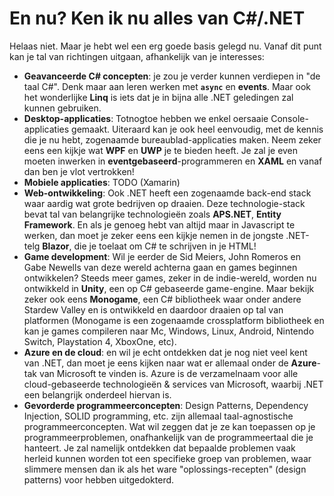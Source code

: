 # En nu? Ken ik nu alles van C#/.NET

Helaas niet. Maar je hebt wel een erg goede basis gelegd nu. Vanaf dit punt kan je tal van richtingen uitgaan, afhankelijk van je interesses:
* **Geavanceerde C# concepten**: je zou je verder kunnen verdiepen in "de taal C#". Denk maar aan leren werken met **``async``** en **events**. Maar ook het wonderlijke **Linq** is iets dat je in bijna alle .NET geledingen zal kunnen gebruiken.
* **Desktop-applicaties**: Totnogtoe hebben we enkel oersaaie Console-applicaties gemaakt. Uiteraard kan je ook heel eenvoudig, met de kennis die je nu hebt, zogenaamde bureaublad-applicaties maken.  Neem zeker eens een kijkje wat **WPF** en **UWP** je te bieden heeft. Je zal je even moeten inwerken in **eventgebaseerd**-programmeren en  **XAML** en vanaf dan ben je vlot vertrokken!
* **Mobiele applicaties**: TODO (Xamarin)
* **Web-ontwikkeling**: Ook .NET heeft een zogenaamde back-end stack waar aardig wat grote bedrijven op draaien. Deze technologie-stack bevat tal van belangrijke technologieën zoals **APS.NET**, **Entity Framework**. En als je genoeg hebt van altijd maar in Javascript te werken, dan moet je zeker eens een kijkje nemen in de jongste .NET-telg **Blazor**, die je toelaat om C# te schrijven in je HTML!
* **Game development**: Wil je eerder de Sid Meiers, John Romeros en Gabe Newells van deze wereld achterna gaan en games beginnen ontwikkelen? Steeds meer games, zeker in de indie-wereld, worden nu ontwikkeld in **Unity**, een op C# gebaseerde game-engine. Maar bekijk zeker ook eens **Monogame**, een C# bibliotheek waar onder andere Stardew Valley en is ontwikkeld en daardoor draaien op tal van platformen (Monogame is een zogenaamde crossplatform bibliotheek en kan je games compileren naar Mc, Windows, Linux, Android, Nintendo Switch, Playstation 4, XboxOne, etc).
* **Azure en de cloud**: en wil je echt ontdekken dat je nog niet veel kent van .NET, dan moet je eens kijken naar wat er allemaal onder de **Azure**-tak van Microsoft te vinden is. Azure is de verzamelnaam voor alle cloud-gebaseerde technologieën & services van Microsoft, waarbij .NET een belangrijk onderdeel hiervan is. 
* **Gevorderde programmeerconcepten**:  Design Patterns, Dependency Injection, SOLID programming, etc. zijn allemaal taal-agnostische programmeerconcepten. Wat wil zeggen dat je ze kan toepassen op je programmeerproblemen, onafhankelijk van de programmeertaal die je hanteert. Je zal namelijk ontdekken dat bepaalde problemen vaak herleid kunnen worden tot een specifieke groep van problemen, waar slimmere mensen dan ik als het ware "oplossings-recepten" (design patterns) voor hebben uitgedokterd. 
